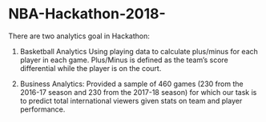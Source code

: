 # NBA-Hackathon-2018-
There are two analytics goal in Hackathon: 

1. Basketball Analytics
Using playing data to calculate plus/minus for each player in each game. Plus/Minus is defined as the team’s score differential while the player is on the court. 

2. Business Analytics:
Provided a sample of 460 games (230 from the 2016-17 season and 230 from the 2017-18 season) for which our task is to predict total international viewers given stats on team and player performance.
